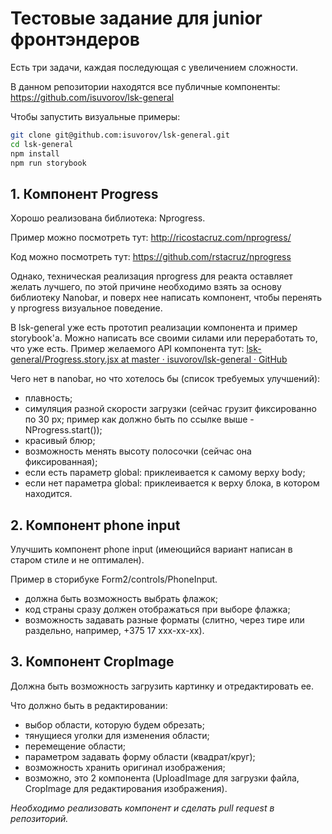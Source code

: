 # Тестовые задание для junior фронтэндеров

Есть три задачи, каждая последующая с увеличением сложности.

В данном репозитории находятся все публичные компоненты:
https://github.com/isuvorov/lsk-general

Чтобы запустить визуальные примеры:

```sh
git clone git@github.com:isuvorov/lsk-general.git
cd lsk-general
npm install
npm run storybook
```

## 1. Компонент Progress
Хорошо реализована библиотека: Nprogress.

Пример можно посмотреть тут: http://ricostacruz.com/nprogress/

Код можно посмотреть тут: https://github.com/rstacruz/nprogress

Однако, техническая реализация nprogress для реакта оставляет желать лучшего, по этой причине необходимо взять за основу библиотеку Nanobar, и поверх нее написать компонент, чтобы перенять у nprogress визуальное поведение.

В lsk-general уже есть прототип реализации компонента и пример storybook'а. Можно написать все своими силами или переработать то, что уже есть. Пример желаемого API компонента тут: [lsk-general/Progress.story.jsx at master · isuvorov/lsk-general · GitHub](https://github.com/isuvorov/lsk-general/blob/master/src/Progress/Progress.story.jsx)

Чего нет в nanobar, но что хотелось бы (список требуемых улучшений):
- плавность;
- симуляция разной скорости загрузки (сейчас грузит фиксированно по 30 px; пример как должно быть по ссылке выше - NProgress.start());
- красивый блюр;
- возможность менять высоту полосочки (сейчас она фиксированная);
- если есть параметр global: приклеивается к самому верху body;
- если нет параметра global: приклеивается к верху блока, в котором находится.

## 2. Компонент phone input
Улучшить компонент phone input (имеющийся вариант написан в старом стиле и не оптимален). 

Пример в сторибуке Form2/controls/PhoneInput.
- должна быть возможность выбрать флажок; 
- код страны сразу должен отображаться при выборе флажка; 
- возможность задавать разные форматы (слитно, через тире или раздельно, например, +375 17 ххх-хх-хх). 

## 3. Компонент CropImage 
Должна быть возможность загрузить картинку и отредактировать ее.

Что должно быть в редактировании: 
- выбор области, которую будем обрезать;
- тянущиеся уголки для изменения области;
- перемещение области;
- параметром задавать форму области (квадрат/круг);
- возможность хранить оригинал изображения;
- возможно, это 2 компонента (UploadImage для загрузки файла, CropImage для редактирования изображения).

*Необходимо реализовать компонент и сделать pull request в репозиторий.*

